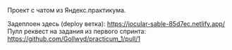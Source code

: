 Проект с чатом из Яндекс.практикума.

Задеплоен здесь (deploy ветка): https://jocular-sable-85d7ec.netlify.app/
Пулл реквест на задания из первого спринта:  https://github.com/Gollwyd/practicum_1/pull/1
